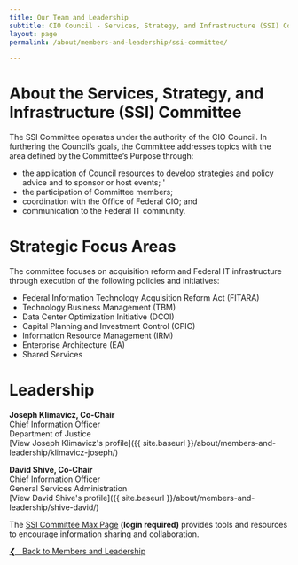 ```yaml
---
title: Our Team and Leadership
subtitle: CIO Council - Services, Strategy, and Infrastructure (SSI) Committee
layout: page
permalink: /about/members-and-leadership/ssi-committee/

---
```

# About the Services, Strategy, and Infrastructure (SSI) Committee
The SSI Committee operates under the authority of the CIO Council. In furthering the Council’s goals, the Committee addresses topics with the area defined by the Committee’s Purpose through:
* the application of Council resources to develop strategies and policy advice and to sponsor or host events; '
* the participation of Committee members;
* coordination with the Office of Federal CIO; and
* communication to the Federal IT community.

# Strategic Focus Areas
The committee focuses on acquisition reform and Federal IT infrastructure through execution of the following policies and initiatives:
* Federal Information Technology Acquisition Reform Act (FITARA)
* Technology Business Management (TBM)
* Data Center Optimization Initiative (DCOI)
* Capital Planning and Investment Control (CPIC)
* Information Resource Management (IRM)
* Enterprise Architecture (EA)
* Shared Services

# Leadership
**Joseph Klimavicz, Co-Chair**<br/>
Chief Information Officer<br/>
Department of Justice<br/>
[View Joseph Klimavicz's profile]({{ site.baseurl }}/about/members-and-leadership/klimavicz-joseph/)

**David Shive, Co-Chair**<br/>
Chief Information Officer<br/>
General Services Administration<br/>
[View David Shive's profile]({{ site.baseurl }}/about/members-and-leadership/shive-david/)

The [SSI Committee Max Page](https://community.max.gov/x/URp5K) **(login required)** provides tools and resources to encourage information sharing and collaboration.

<a href="{{site.baseurl}}/about/members-and-leadership/">&#10094; &nbsp; Back to Members and Leadership</a><br>
